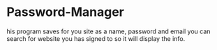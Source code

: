 # Password-Manager
his program saves for you site as a name, password and email
you can search for website you has signed to so it will display the info.
